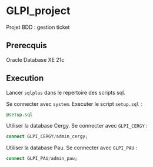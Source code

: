 # GLPI_project
Projet BDD : gestion ticket

## Prerecquis

Oracle Database XE 21c

## Execution

Lancer `sqlplus` dans le repertoire des scripts sql.

Se connecter avec `system`. Executer le script `setup.sql` :

```sql
@setup.sql
```

Utiliser la database Cergy. Se connecter avec `GLPI_CERGY` :

```sql
connect GLPI_CERGY/admin_cergy;
```

Utiliser la database Pau. Se connecter avec `GLPI_PAU` :

```sql
connect GLPI_PAU/admin_pau;
```